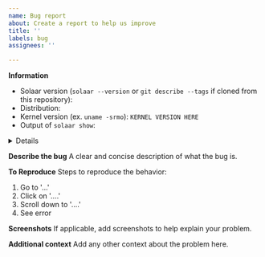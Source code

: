 ```yaml
---
name: Bug report
about: Create a report to help us improve
title: ''
labels: bug
assignees: ''

---
```


**Information**
<!-- Make sure that your issue is not one of the known issues in the Solaar documentation at https://pwr-solaar.github.io/Solaar/ -->
<!-- Do not bother opening an issue for a version older than 1.1.0.  Update to the latest version and see if your issue persists. -->
- Solaar version (`solaar --version` or `git describe --tags` if cloned from this repository):
- Distribution:
- Kernel version (ex. `uname -srmo`): `KERNEL VERSION HERE`
- Output of `solaar show`:

<details>

```
OUTPUT HERE
```
</details>

**Describe the bug**
A clear and concise description of what the bug is.

**To Reproduce**
Steps to reproduce the behavior:
1. Go to '...'
2. Click on '....'
3. Scroll down to '....'
4. See error

**Screenshots**
If applicable, add screenshots to help explain your problem.

**Additional context**
Add any other context about the problem here.
